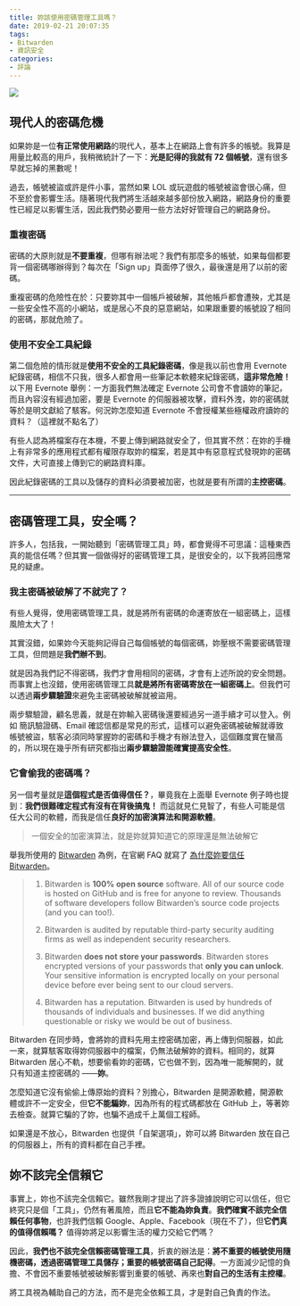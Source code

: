 ```yaml
---
title: 妳該使用密碼管理工具嗎？
date: 2019-02-21 20:07:35
tags: 
- Bitwarden
- 資訊安全
categories:
- 評論
---
```


![](/photo/hacker-2300772_1920.jpg)

## 現代人的密碼危機

如果妳是一位**有正常使用網路**的現代人，基本上在網路上會有許多的帳號。我算是用量比較高的用戶，我稍微統計了一下：**光是記得的我就有 72 個帳號**，還有很多早就忘掉的黑數呢！  

過去，帳號被盜或許是件小事，當然如果 LOL 或玩遊戲的帳號被盜會很心痛，但不至於會影響生活。隨著現代我們將生活越來越多部份放入網路，網路身份的重要性已經足以影響生活，因此我們勢必要用一些方法好好管理自己的網路身份。  

### 重複密碼

密碼的大原則就是**不要重複**，但哪有辦法呢？我們有那麼多的帳號，如果每個都要背一個密碼哪辦得到？每次在「Sign up」頁面停了很久，最後還是用了以前的密碼。  

重複密碼的危險性在於：只要妳其中一個帳戶被破解，其他帳戶都會遭殃，尤其是一些安全性不高的小網站，或是居心不良的惡意網站，如果跟重要的帳號設了相同的密碼，那就危險了。  

### 使用不安全工具紀錄
第二個危險的情形就是**使用不安全的工具紀錄密碼**，像是我以前也會用 Evernote 紀錄密碼，相信不只我，很多人都會用一些筆記本軟體來紀錄密碼，**這非常危險！** 以下用 Evernote 舉例：一方面我們無法確定 Evernote 公司會不會讀妳的筆記，而且內容沒有經過加密，要是 Evernote 的伺服器被攻擊，資料外洩，妳的密碼就等於是明文獻給了駭客。何況妳怎麼知道 Evernote 不會授權某些極權政府讀妳的資料？（這裡就不點名了）  

有些人認為將檔案存在本機，不要上傳到網路就安全了，但其實不然：在妳的手機上有非常多的應用程式都有權限存取妳的檔案，若是其中有惡意程式發現妳的密碼文件，大可直接上傳到它的網路資料庫。  

因此紀錄密碼的工具以及儲存的資料必須要被加密，也就是要有所謂的**主控密碼**。  

---

## 密碼管理工具，安全嗎？
許多人，包括我，一開始聽到「密碼管理工具」時，都會覺得不可思議：這種東西真的能信任嗎？但其實一個做得好的密碼管理工具，是很安全的，以下我將回應常見的疑慮。  

### 我主密碼被破解了不就完了？
有些人覺得，使用密碼管理工具，就是將所有密碼的命運寄放在一組密碼上，這樣風險太大了！  

其實沒錯，如果妳今天能夠記得自己每個帳號的每個密碼，妳壓根不需要密碼管理工具，但問題是**我們辦不到**。  

就是因為我們記不得密碼，我們才會用相同的密碼，才會有上述所說的安全問題。而事實上也沒錯，使用密碼管理工具**就是將所有密碼寄放在一組密碼上**。但我們可以透過**兩步驟驗證**來避免主密碼被破解就被盜用。  

兩步驟驗證，顧名思義，就是在妳輸入密碼後還要經過另一道手續才可以登入。例如 簡訊驗證碼、Email 確認信都是常見的形式，這樣可以避免密碼被破解就導致帳號被盜，駭客必須同時掌握妳的密碼和手機才有辦法登入，這個難度實在蠻高的，所以現在幾乎所有研究都指出**兩步驟驗證能確實提高安全性**。  

### 它會偷我的密碼嗎？
另一個考量就是**這個程式是否值得信任？**，畢竟我在上面舉 Evernote 例子時也提到：**我們很難確定程式有沒有在背後搞鬼！** 而這就見仁見智了，有些人可能是信任大公司的軟體，而我是信任**良好的加密演算法和開源軟體**。  

> 一個安全的加密演算法，就是妳就算知道它的原理還是無法破解它
>

舉我所使用的 [Bitwarden](https://bitwarden.com) 為例，在官網 FAQ 就寫了 [為什麼妳要信任 Bitwarden](https://help.bitwarden.com/article/why-should-i-trust-bitwarden/)。
> 1. Bitwarden is **100% open source** software. All of our source code is hosted on GitHub and is free for anyone to review. Thousands of software developers follow Bitwarden’s source code projects (and you can too!).  
>
> 2. Bitwarden is audited by reputable third-party security auditing firms as well as independent security researchers.
> 3. Bitwarden **does not store your passwords**. Bitwarden stores encrypted versions of your passwords that **only you can unlock**. Your sensitive information is encrypted locally on your personal device before ever being sent to our cloud servers.
> 4. Bitwarden has a reputation. Bitwarden is used by hundreds of thousands of individuals and businesses. If we did anything questionable or risky we would be out of business.
>

Bitwarden 在同步時，會將妳的資料先用主控密碼加密，再上傳到伺服器，如此一來，就算駭客取得妳伺服器中的檔案，仍無法破解妳的資料。相同的，就算 Bitwarden 居心不軌，想要偷看妳的密碼，它也做不到，因為唯一能解開的，就只有知道主控密碼的 ——**妳**。  

怎麼知道它沒有偷偷上傳原始的資料？別擔心，Bitwarden 是開源軟體，開源軟體或許不一定安全，但**它不能騙妳**，因為所有的程式碼都放在 GitHub 上，等著妳去檢查。就算它騙的了妳，也騙不過成千上萬個工程師。  

如果還是不放心，Bitwarden 也提供「自架選項」，妳可以將 Bitwarden 放在自己的伺服器上，所有的資料都在自己手裡。  

## 妳不該完全信賴它
事實上，妳也不該完全信賴它。雖然我剛才提出了許多證據說明它可以信任，但它終究只是個「工具」，仍然有著風險，而且**它不能為妳負責**。**我們確實不該完全信賴任何事物**，也許我們信賴 Google、Apple、Facebook（現在不了），但**它們真的值得信賴嗎？** 值得妳將足以影響生活的權力交給它們嗎？  

因此，**我們也不該完全信賴密碼管理工具**，折衷的辦法是：**將不重要的帳號使用隨機密碼，透過密碼管理工具儲存；重要的帳號密碼自己記得**。一方面減少記憶的負擔、不會因不重要帳號被破解影響到重要的帳號、再來也**對自己的生活有主控權**。  

將工具視為輔助自己的方法，而不是完全依賴工具，才是對自己負責的作法。